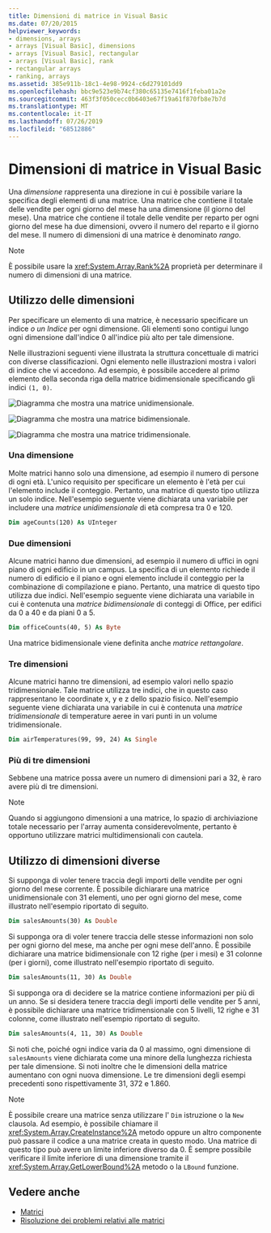 ```yaml
---
title: Dimensioni di matrice in Visual Basic
ms.date: 07/20/2015
helpviewer_keywords:
- dimensions, arrays
- arrays [Visual Basic], dimensions
- arrays [Visual Basic], rectangular
- arrays [Visual Basic], rank
- rectangular arrays
- ranking, arrays
ms.assetid: 385e911b-18c1-4e98-9924-c6d279101dd9
ms.openlocfilehash: bbc9e523e9b74cf380c65135e7416f1feba01a2e
ms.sourcegitcommit: 463f3f050cecc0b6403e67f19a61f870fb8e7b7d
ms.translationtype: MT
ms.contentlocale: it-IT
ms.lasthandoff: 07/26/2019
ms.locfileid: "68512886"
---
```

# <a name="array-dimensions-in-visual-basic"></a>Dimensioni di matrice in Visual Basic

Una *dimensione* rappresenta una direzione in cui è possibile variare la specifica degli elementi di una matrice. Una matrice che contiene il totale delle vendite per ogni giorno del mese ha una dimensione (il giorno del mese). Una matrice che contiene il totale delle vendite per reparto per ogni giorno del mese ha due dimensioni, ovvero il numero del reparto e il giorno del mese. Il numero di dimensioni di una matrice è denominato *rango*.

> [!NOTE]
> È possibile usare la <xref:System.Array.Rank%2A> proprietà per determinare il numero di dimensioni di una matrice.

## <a name="working-with-dimensions"></a>Utilizzo delle dimensioni

Per specificare un elemento di una matrice, è necessario specificare un indice *o un* *Indice* per ogni dimensione. Gli elementi sono contigui lungo ogni dimensione dall'indice 0 all'indice più alto per tale dimensione.

Nelle illustrazioni seguenti viene illustrata la struttura concettuale di matrici con diverse classificazioni. Ogni elemento nelle illustrazioni mostra i valori di indice che vi accedono. Ad esempio, è possibile accedere al primo elemento della seconda riga della matrice bidimensionale specificando gli indici `(1, 0)`.

![Diagramma che mostra una matrice unidimensionale.](./media/array-dimensions/one-dimensional-array.gif)

![Diagramma che mostra una matrice bidimensionale.](./media/array-dimensions/two-dimensional-array.gif)

![Diagramma che mostra una matrice tridimensionale.](./media/array-dimensions/three-dimensional-array.gif)

### <a name="one-dimension"></a>Una dimensione

Molte matrici hanno solo una dimensione, ad esempio il numero di persone di ogni età. L'unico requisito per specificare un elemento è l'età per cui l'elemento include il conteggio. Pertanto, una matrice di questo tipo utilizza un solo indice. Nell'esempio seguente viene dichiarata una variabile per includere una *matrice unidimensionale* di età compresa tra 0 e 120.

```vb
Dim ageCounts(120) As UInteger
```

### <a name="two-dimensions"></a>Due dimensioni

Alcune matrici hanno due dimensioni, ad esempio il numero di uffici in ogni piano di ogni edificio in un campus. La specifica di un elemento richiede il numero di edificio e il piano e ogni elemento include il conteggio per la combinazione di compilazione e piano. Pertanto, una matrice di questo tipo utilizza due indici. Nell'esempio seguente viene dichiarata una variabile in cui è contenuta una *matrice bidimensionale* di conteggi di Office, per edifici da 0 a 40 e da piani 0 a 5.

```vb
Dim officeCounts(40, 5) As Byte
```

Una matrice bidimensionale viene definita anche *matrice rettangolare*.

### <a name="three-dimensions"></a>Tre dimensioni

Alcune matrici hanno tre dimensioni, ad esempio valori nello spazio tridimensionale. Tale matrice utilizza tre indici, che in questo caso rappresentano le coordinate x, y e z dello spazio fisico. Nell'esempio seguente viene dichiarata una variabile in cui è contenuta una *matrice tridimensionale* di temperature aeree in vari punti in un volume tridimensionale.

```vb
Dim airTemperatures(99, 99, 24) As Single
```

### <a name="more-than-three-dimensions"></a>Più di tre dimensioni

Sebbene una matrice possa avere un numero di dimensioni pari a 32, è raro avere più di tre dimensioni.

> [!NOTE]
> Quando si aggiungono dimensioni a una matrice, lo spazio di archiviazione totale necessario per l'array aumenta considerevolmente, pertanto è opportuno utilizzare matrici multidimensionali con cautela.

## <a name="using-different-dimensions"></a>Utilizzo di dimensioni diverse

Si supponga di voler tenere traccia degli importi delle vendite per ogni giorno del mese corrente. È possibile dichiarare una matrice unidimensionale con 31 elementi, uno per ogni giorno del mese, come illustrato nell'esempio riportato di seguito.

```vb
Dim salesAmounts(30) As Double
```

Si supponga ora di voler tenere traccia delle stesse informazioni non solo per ogni giorno del mese, ma anche per ogni mese dell'anno. È possibile dichiarare una matrice bidimensionale con 12 righe (per i mesi) e 31 colonne (per i giorni), come illustrato nell'esempio riportato di seguito.

```vb
Dim salesAmounts(11, 30) As Double
```

Si supponga ora di decidere se la matrice contiene informazioni per più di un anno. Se si desidera tenere traccia degli importi delle vendite per 5 anni, è possibile dichiarare una matrice tridimensionale con 5 livelli, 12 righe e 31 colonne, come illustrato nell'esempio riportato di seguito.

```vb
Dim salesAmounts(4, 11, 30) As Double
```

Si noti che, poiché ogni indice varia da 0 al massimo, ogni dimensione di `salesAmounts` viene dichiarata come una minore della lunghezza richiesta per tale dimensione. Si noti inoltre che le dimensioni della matrice aumentano con ogni nuova dimensione. Le tre dimensioni degli esempi precedenti sono rispettivamente 31, 372 e 1.860.

> [!NOTE]
> È possibile creare una matrice senza utilizzare l' `Dim` istruzione o la `New` clausola. Ad esempio, è possibile chiamare il <xref:System.Array.CreateInstance%2A> metodo oppure un altro componente può passare il codice a una matrice creata in questo modo. Una matrice di questo tipo può avere un limite inferiore diverso da 0. È sempre possibile verificare il limite inferiore di una dimensione tramite il <xref:System.Array.GetLowerBound%2A> metodo o la `LBound` funzione.

## <a name="see-also"></a>Vedere anche

- [Matrici](../../../../visual-basic/programming-guide/language-features/arrays/index.md)
- [Risoluzione dei problemi relativi alle matrici](../../../../visual-basic/programming-guide/language-features/arrays/troubleshooting-arrays.md)
